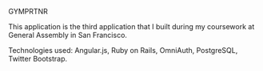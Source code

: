 GYMPRTNR

This application is the third application that I built during my coursework at General Assembly in San Francisco.  

Technologies used:  Angular.js, Ruby on Rails, OmniAuth, PostgreSQL, Twitter Bootstrap.